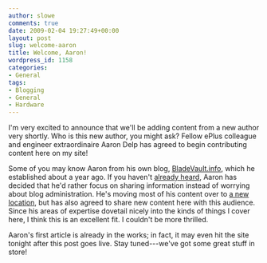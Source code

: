 ```yaml
---
author: slowe
comments: true
date: 2009-02-04 19:27:49+00:00
layout: post
slug: welcome-aaron
title: Welcome, Aaron!
wordpress_id: 1158
categories:
- General
tags:
- Blogging
- General
- Hardware
---
```


I'm very excited to announce that we'll be adding content from a new author very shortly. Who is this new author, you might ask? Fellow ePlus colleague and engineer extraordinaire Aaron Delp has agreed to begin contributing content here on my site!

Some of you may know Aaron from his own blog, [BladeVault.info](http://www.bladevault.info/), which he established about a year ago. If you haven't [already heard](http://www.bladevault.info/2009/02/04/change-in-plans/), Aaron has decided that he'd rather focus on sharing information instead of worrying about blog administration. He's moving most of his content over to [a new location](http://blog.aarondelp.com), but has also agreed to share new content here with this audience. Since his areas of expertise dovetail nicely into the kinds of things I cover here, I think this is an excellent fit. I couldn't be more thrilled.

Aaron's first article is already in the works; in fact, it may even hit the site tonight after this post goes live. Stay tuned---we've got some great stuff in store!
